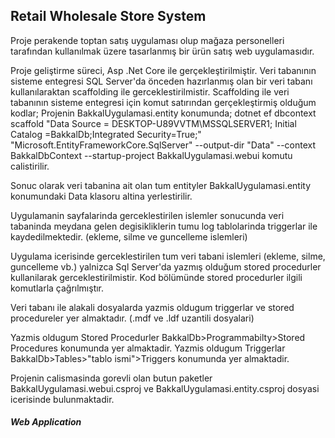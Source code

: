 ## Retail Wholesale Store System

Proje perakende toptan satış uygulaması olup mağaza personelleri tarafından kullanılmak üzere tasarlanmış bir ürün satış web uygulamasıdır.

Proje geliştirme süreci, Asp .Net Core ile gerçekleştirilmiştir. Veri tabanının sisteme entegresi SQL Server'da önceden hazırlanmış olan bir veri tabanı kullanılaraktan scaffolding ile gerceklestirilmistir.
Scaffolding ile veri tabanının sisteme entegresi için komut satırından gerçekleştirmiş olduğum kodlar;
Projenin BakkalUygulamasi.entity konumunda;
dotnet ef dbcontext scaffold "Data Source = DESKTOP-U89VVTM\MSSQLSERVER1; Initial Catalog =BakkalDb;Integrated Security=True;" "Microsoft.EntityFrameworkCore.SqlServer" --output-dir "Data" --context BakkalDbContext --startup-project BakkalUygulamasi.webui 
komutu calistirilir. 

Sonuc olarak veri tabanina ait olan tum entityler BakkalUygulamasi.entity konumundaki Data klasoru altina yerlestirilir.

Uygulamanin sayfalarinda gerceklestirilen islemler sonucunda veri tabaninda meydana gelen degisikliklerin tumu log tablolarinda triggerlar ile kaydedilmektedir. (ekleme, silme ve guncelleme islemleri)

Uygulama icerisinde gerceklestirilen tum veri tabani islemleri (ekleme, silme, guncelleme vb.) yalnizca Sql Server'da yazmış olduğum stored procedurler kullanilarak gerceklestirilmistir. Kod bölümünde stored procedurler ilgili komutlarla çağrılmıştır.

Veri tabanı ile alakali dosyalarda yazmis oldugum triggerlar ve stored procedureler yer almaktadır. (.mdf ve .ldf uzantili dosyalari)

Yazmis oldugum Stored Procedurler BakkalDb>Programmabilty>Stored Procedures konumunda yer almaktadir.
Yazmis oldugum Triggerlar BakkalDb>Tables>"tablo ismi">Triggers konumunda yer almaktadir.

Projenin calismasinda gorevli olan butun paketler BakkalUygulamasi.webui.csproj ve BakkalUygulamasi.entity.csproj dosyasi icerisinde bulunmaktadir.


#####  Web Application
